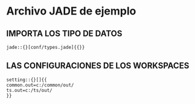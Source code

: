 # Archivo JADE de ejemplo

## IMPORTA LOS TIPO DE DATOS 

```jade
jade::{}[conf/types.jade]{{}}
```
## LAS CONFIGURACIONES DE LOS WORKSPACES
```jade
setting::{}[]{{
common.out=c:/common/out/
ts.out=c:/ts/out/
}}
```